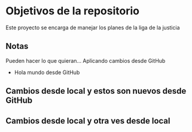 # Objetivos de la repositorio

Este proyecto se encarga de manejar los planes de la liga de la justicia


## Notas
Pueden hacer lo que quieran...
Aplicando cambios desde GitHub
+ Hola mundo desde GitHub

## Cambios desde local y estos son nuevos desde GitHub

## Cambios desde local y otra ves desde local

